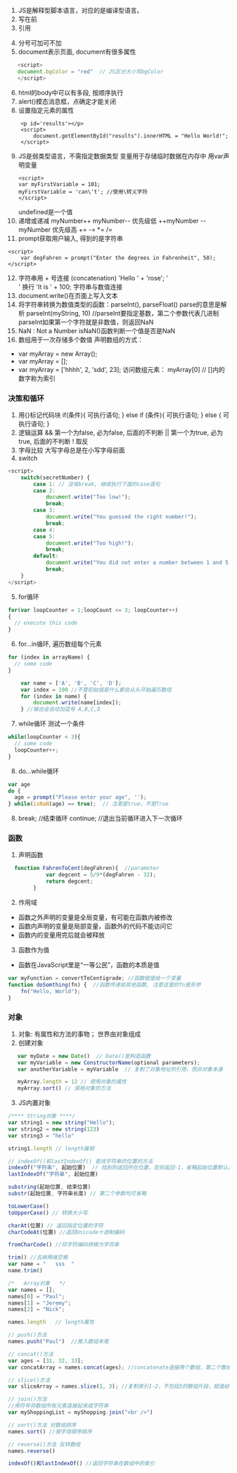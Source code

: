 1. JS是解释型脚本语言，对应的是编译型语言。
2. <script></script> 写在</body>前
3. 引用
<script src="xxx.js"></script>
<script src="http://.../xxx.js"></script>
4. 分号可加可不加
5. document表示页面, document有很多属性
```javascript
   <script>
   document.bgColor = "red"  // JS区分大小写bgColor
   </script>
```
6. html的body中可以有多段<script></script>, 按顺序执行
7. alert()模态消息框，点确定才能关闭
8. 设置指定元素的属性
```
    <p id='results'></p>
    <script>
        document.getElementById("results").innerHTML = "Hello World!";
    </script>
```
9. JS是弱类型语言，不需指定数据类型
   变量用于存储临时数据在内存中
   用var声明变量
   ```
   <script>
   var myFirstVariable = 101;
   myFirstVariable = 'can\'t'; //使用\转义字符
   </script>
   ```
   undefined是一个值
10. 递增或递减
    myNumber++ myNumber-- 优先级低
    ++myNumber --myNumber 优先级高
    += -= *= /=
11. prompt获取用户输入, 得到的是字符串
```
<script>
    var degFahren = prompt("Enter the degrees in Fahrenheit", 50);
</script>
```
12. 字符串用 + 号连接 (concatenation)
    'Hello ' + 'rose';
    '<br/>' 换行
    'It is ' + 100; 字符串与数值连接
13. document.write()在页面上写入文本
14. 将字符串转换为数值类型的函数：parseInt(), parseFloat() parse的意思是解析
    parseInt(myString, 10) //parseInt要指定基数，第二个参数代表几进制
    parseInt如果第一个字符就是非数值，则返回NaN
14. NaN : Not a Number
    isNaN()函数判断一个值是否是NaN
15. 数组用于一次存储多个数值
    声明数组的方式：
  - var myArray = new Array();
  - var myArray = [];
  - var myArray = ['hhhh', 2, 'sdd', 23];
    访问数组元素：
    myArray[0]  // []内的数字称为索引

### 决策和循环
1. 用{}标记代码块
    if(条件){
      可执行语句;
    } else if (条件){
      可执行语句;
    } else {
      可执行语句;
    }
2. 逻辑运算
    && 第一个为false, 必为false, 后面的不判断
    || 第一个为true, 必为true, 后面的不判断
    ! 取反
3. 字母比较 大写字母总是在小写字母前面
4. switch
```javascript
<script>
    switch(secretNumber) {
        case 1: // 没有break, 继续执行下面的case语句
        case 2: 
            document.write("Too low!");
            break;
        case 3:
            document.write("You guessed the right number!");
            break;
        case 4: 
        case 5:
            document.write("Too high!");
            break;
        default:
            document.write("You did not enter a number between 1 and 5;")
            break;
    }
</script>
```
5. for循环
```javascript
for(var loopCounter = 1;loopCount <= 3; loopCounter++)
{
  // execute this code
}
```
6. for...in循环, 遍历数组每个元素
```javascript
for (index in arrayName) {
  // some code
}

    var name = ['A', 'B', 'C', 'D'];
    var index = 100 //不管初始值是什么都会从头开始遍历数组
    for (index in name) {
        document.write(name[index]);
    } //输出会自动加逗号 A,B,C,D
```
7. while循环 测试一个条件
```javascript
while(loopCounter < 3){
  // some code
  loopCounter++;
}
```
8. do...while循环
```javascript
var age
do {
  age = prompt("Please enter your age", '');
} while(isNaN(age) == true);  // 注意是true，不是True
```
8. break; //结束循环
   continue; //退出当前循环进入下一次循环

### 函数
1. 声明函数
```javascript
  function FahrenToCent(degFahren){  //parameter
            var degcent = 5/9*(degFahren - 32);
            return degcent;
        }
```

2. 作用域
- 函数之外声明的变量是全局变量，有可能在函数内被修改
- 函数内声明的变量是局部变量，函数外的代码不能访问它
- 函数内的变量用完后就会被释放

3. 函数作为值
- 函数在JavaScript里是“一等公民”，函数的本质是值

```javascript
var myFunction = convertToCentigrade; //函数赋值给一个变量
function doSomthing(fn) {  //函数传递给其他函数, 注意这里的fn是形参
    fn("Hello, World");
}
```

### 对象
1. 对象: 有属性和方法的事物；
   世界由对象组成
2. 创建对象
```javascript
   var myDate = new Date()  // Date()是构造函数
   var myVariable = new ConstructorName(optional parameters); 
   var anotherVariable = myVariable  // 复制了对象地址的引用，而非对象本身

   myArray.length = 12 // 使用对象的属性
   myArray.sort() // 调用对象的方法
```
3. JS内置对象
```javascript
/**** String对象 ****/
var string1 = new string("Hello");
var string2 = new string(123)
var string3 = "hello"

string1.length // length属相

// indexOf()和lastIndexOf() 查找字符串的位置的方法
indexOf("字符串", 起始位置)  // 找到则返回所在位置，否则返回-1，省略起始位置默认从0开始
lastIndexOf("字符串", 起始位置)

substring(起始位置, 结束位置)
substr(起始位置, 字符串长度) // 第二个参数均可省略

toLowerCase()
toUpperCase() // 转换大小写

charAt(位置) // 返回指定位置的字符
charCodeAt(位置) //返回Unicode十进制编码

fromCharCode() //将字符编码转换为字符串

trim() //去掉两端空格
var name = "   sss  "
name.trim()
```
```javascript
/*   Array对象   */
var names = [];
names[0] = "Paul";
names[1] = "Jeremy";
names[2] = "Nick";

names.length   // length属性

// push()方法
names.push("Paul")  //推入数组末尾

// concat()方法
var ages = [31, 32, 33];
var concatArray = names.concat(ages); //concatenate连接两个数组，第二个数组作为参数，连接在第一个数组末尾

// slice()方法
var sliceArray = names.slice(1, 3); //复制索引1-2，不包括3的数组片段，赋值给新的数组

// join()方法
//用符号将数组所有元素连接起来成字符串
var myShoppingList = myShopping.join("<br />")

// sort()方法 对数组排序
names.sort() //按字母顺序排序

// reverse()方法 反转数组
names.reverse()

indexOf()和lastIndexOf() //返回字符串在数组中的索引


```




